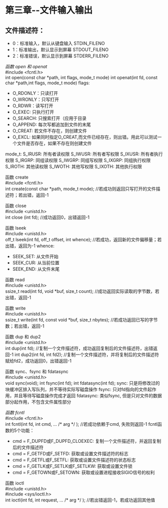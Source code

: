 # 第三章--文件输入输出
## 文件描述符：
- 0：标准输入，默认从键盘输入 STDIN_FILENO
- 1：标准输出，默认显示到屏幕 STDOUT_FILENO
- 2：标准错误，默认显示到屏幕 STDERR_FILENO

_函数 open 和 openat_  
#include <fcntl.h>  
int open(const char *path, int flags, mode_t mode)
int openat(int fd, const char *path,int flags, mode_t mode)
flags:
- O_RDONLY：只读打开
- O_WRONLY：只写打开
- O_RDWR：读写打开
- O_EXEC: 只执行打开
- O_SEARCH: 只搜索打开（应用于目录
- O_APPEND: 每次写都追加到文件的末尾
- O_CREAT: 若文件不存在，则创建文件
- O_EXCL: 如果同时指定O_CREAT,而文件已经存在，则出错。用此可以测试一个文件是否存在，如果不存在则创建文件

mode_t:
S_IRUSR: 所有者读权限
S_IWUSR: 所有者写权限
S_IXUSR: 所有者执行权限
S_IRGRP: 同组读权限
S_IWGRP: 同组写权限
S_IXGRP: 同组执行权限
S_IROTH: 其他读权限
S_IWOTH: 其他写权限
S_IXOTH: 其他执行权限


函数 create  
#include <fcntl.h>  
int create(const char *path, mode_t mode); //若成功则返回只写打开的文件描述符；若出错，返回-1

函数 close  
#include <unistd.h>  
int close (int fd); //成功返回0，出错返回-1

函数 lseek  
#include <unistd.h>  
off_t lseek(int fd, off_t offset, int whence); //若成功，返回新的文件偏移量；若出错，返回为-1
whence:
- SEEK_SET: 从文件开始
- SEEK_CUR: 从当前位置
- SEEK_END: 从文件末尾

函数 read  
#include <unistd.h>  
ssize_t read(int fd, void *buf, size_t count); //成功返回实际读取的字节数，若出错，返回-1


函数 write  
#include <unistd.h>  
ssize_t write(int fd, const void *buf, size_t nbytes); //若成功返回已写的字节数；若出错，返回-1


函数 dup 和 dup2  
#include <unistd.h>  
int dup(int fd); //复制一个文件描述符，成功返回复制后的文件描述符，出错返回-1
int dup2(int fd, int fd2); //复制一个文件描述符，并将复制后的文件描述符赋给fd2，成功返回0，出错返回-1


函数 sync、fsync 和 fdatasync  
#include <unistd.h>  
void sync(void);
int fsync(int fd);
int fdatasync(int fd);
sync: 只是将修改过的块缓冲区排入写队列，并不等待实际写磁盘操作
fsync: 只对fd指向的文件起作用，并且等待写磁盘操作完成才返回
fdatasync: 类似fsync, 但是只对文件的数据部分起作用，不包含文件属性部分


_函数 fcntl_  
#include <fcntl.h>  
int fcntl(int fd, int cmd, ... /* arg */ ); //若成功依赖于cmd, 失败则返回-1
fcntl函数的5个功能：
- cmd = F_DUPFD或F_DUPFD_CLOEXEC: 复制一个文件描述符，并返回复制后的文件描述符
- cmd = F_GETFD或F_SETFD: 获取或设置文件描述符的标志
- cmd = F_GETFL或F_SETFL: 获取或设置文件描述符的状态标志
- cmd = F_GETLK或F_SETLK或F_SETLKW: 获取或设置文件锁
- cmd = F_GETOWN或F_SETOWN: 获取或设置进程接收SIGIO信号的权利


函数 ioctl  
#include <unistd.h>  
#include <sys/ioctl.h>  
int ioctl(int fd, int request, ... /* arg */ ); //若出错返回-1，若成功返回其他值

